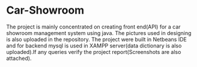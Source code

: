 # Car-Showroom
The project is mainly concentrated on creating front end(API) for a car showroom management system using java. The pictures used in designing is also uploaded in the repository. The project were built in Netbeans IDE and for backend mysql is used in XAMPP server(data dictionary is also uploaded).If any queries verify the project report(Screenshots are also attached). 
